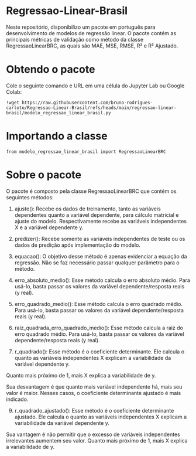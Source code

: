 # Regressao-Linear-Brasil
Neste repositório, disponibilizo um pacote em português para desenvolvimento de modelos de regressão linear. O pacote contém as principais métricas de validação como método da classe RegressaoLinearBRC, as quais são MAE, MSE, RMSE, R² e R² Ajustado.

# Obtendo o pacote
Cole o seguinte comando e URL em uma célula do Jupyter Lab ou Google Colab:

`!wget https://raw.githubusercontent.com/bruno-rodrigues-carloto/Regressao-Linear-Brasil/refs/heads/main/regressao-linear-brasil/modelo_regressao_linear_brasil.py`

# Importando a classe
`from modelo_regressao_linear_brasil import RegressaoLinearBRC`

# Sobre o pacote
O pacote é composto pela classe RegressaoLinearBRC que contém os seguintes métodos:

1. ajuste():
Recebe os dados de treinamento, tanto as variáveis dependentes quanto a variável dependente, para cálculo matricial e ajuste do modelo.
Respectivamente recebe as variáveis independentes X e a variável dependente y.

2. predizer():
Recebe somente as variáveis independentes de teste ou os dados de predição após implementação do modelo.

3. equacao():
O objetivo desse método é apenas evidenciar a equação da regressão.
Não se faz necessário passar qualquer parâmetro para o método.

4. erro_absoluto_medio():
Esse método calcula o erro absoluto médio.
Para usá-lo, basta passar os valores da variável dependente/resposta reais (y real).

5. erro_quadrado_medio():
Esse método calcula o erro quadrado médio.
Para usá-lo, basta passar os valores da variável dependente/resposta reais (y real).

6. raiz_quadrada_erro_quadrado_medio():
Esse método calcula a raiz do erro quadrado médio.
Para usá-lo, basta passar os valores da variável dependente/resposta reais (y real).

7. r_quadrado():
Esse método é o coeficiente determinante. Ele calcula o quanto as variáveis independentes X explicam a variabilidade da variável dependente y.

Quanto mais próximo de 1, mais X explica a variabilidade de y.

Sua desvantagem é que quanto mais variável independente há, mais seu valor é maior. 
Nesses casos, o coeficiente determinante ajustado é mais indicado.

9. r_quadrado_ajustado():
Esse método é o coeficiente determinante ajustado. Ele calcula o quanto as variáveis independentes X explicam a variabilidade da variável dependente y.

Sua vantagem é não permitir que o excesso de variáveis independentes irrelevantes aumentem seu valor.
Quanto mais próximo de 1, mais X explica a variabilidade de y.

